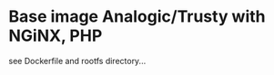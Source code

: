 Base image Analogic/Trusty with NGiNX, PHP
==========================================

see Dockerfile and rootfs directory...